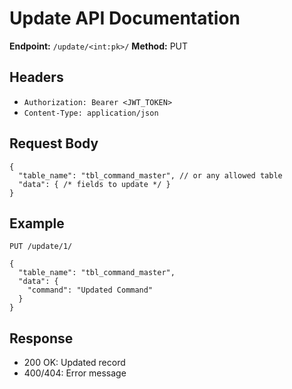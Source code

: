 # Update API Documentation

**Endpoint:** `/update/<int:pk>/`
**Method:** PUT

## Headers
- `Authorization: Bearer <JWT_TOKEN>`
- `Content-Type: application/json`

## Request Body
```
{
  "table_name": "tbl_command_master", // or any allowed table
  "data": { /* fields to update */ }
}
```

## Example
`PUT /update/1/`
```
{
  "table_name": "tbl_command_master",
  "data": {
    "command": "Updated Command"
  }
}
```

## Response
- 200 OK: Updated record
- 400/404: Error message
